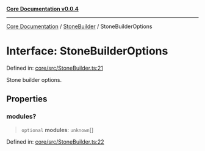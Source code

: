 [**Core Documentation v0.0.4**](../../README.md)

***

[Core Documentation](../../modules.md) / [StoneBuilder](../README.md) / StoneBuilderOptions

# Interface: StoneBuilderOptions

Defined in: [core/src/StoneBuilder.ts:21](https://github.com/stonemjs/core/blob/93efe04ef1a71ad6f49c3b315da54d45ace50f23/src/StoneBuilder.ts#L21)

Stone builder options.

## Properties

### modules?

> `optional` **modules**: `unknown`[]

Defined in: [core/src/StoneBuilder.ts:22](https://github.com/stonemjs/core/blob/93efe04ef1a71ad6f49c3b315da54d45ace50f23/src/StoneBuilder.ts#L22)
